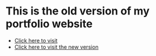 # This is the old version of my portfolio website
<ul>
  <li><a href="https://cool-kringle-ee5604.netlify.app/"> Click here to visit </a></li>
  <li><a href="https://fernandocarvalhodev.com/"> Click here to visit the new version </a></li>
</ul>
